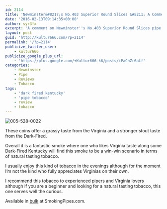 ```yaml
---
id: 2114
title: 'Newminster&#8217;s No.403 Superior Round Slices &#8211; A Comment'
date: '2016-02-13T09:14:35+00:00'
author: syr3fx
excerpt: 'A comment on Newminster''s No.403 Superior Round Slices pipe tobacco.'
layout: post
guid: 'http://kultur666.com/?p=2114'
permalink: '/?p=2114'
publicize_twitter_user:
    - kultur666
publicize_google_plus_url:
    - 'https://plus.google.com/+Kultur666-k6/posts/iPaChZr6aLf'
categories:
    - Newminster
    - Pipe
    - Reviews
    - Tobacco
tags:
    - 'dark fired kentucky'
    - 'pipe tobacco'
    - review
    - tobacco
---
```


![005-528-0022](http://localhost:8080/wp-content/uploads/2016/02/005-528-0022.jpg)

These coins offer a grassy taste from the Virginia and a stronger stout taste from the Dark-Fired.

Overall it is a fantastic smoke where one who likes Virginia taste along some Dark-Fired Kentucky will find this smoke to be a win-win scenario in terms of natural tasting tobacco.

I usually enjoy this kind of tobacco in the evenings although for the moment I’m not the kind who fully appreciates Virginias on their own.

I recommend this tobacco to experienced pipers and Virginia lovers although if you are a beginner and looking for a natural tasting tobacco, this one serves well the curious.

Available in [bulk](https://www.smokingpipes.com/tobacco/by-maker/Newminster/bulk/moreinfo.cfm?product_id=102423) at SmokingPipes.com.